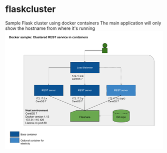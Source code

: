 # flaskcluster
Sample Flask cluster using docker containers
The main application will only show the hostname from where it's running
![High level diagram](/images/RESTCluster-diagram.png)
